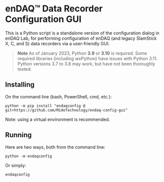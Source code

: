 enDAQ&trade; Data Recorder Configuration GUI
============================================

This is a Python script is a standalone version of the configuration dialog in enDAQ Lab, for performing 
configuration of enDAQ (and legacy SlamStick X, C, and S) data recorders via a user-friendly GUI.

> **Note**
> As of January 2023, Python **3.9** or **3.10** is required. Some required libraries (including wxPython) 
> have issues with Python 3.11. Python versions 3.7 to 3.8 may work, but have not been thoroughly tested.

Installing
----------

On the command line (bash, PowerShell, cmd, etc.):

    python -m pip install "endaqconfig @ git+https://github.com/MideTechnology/endaq-config-gui"

Note: using a virtual environment is recommended.

Running
-------
Here are two ways, both from the command line:

    python -m endaqconfig

Or simply:

    endaqconfig
